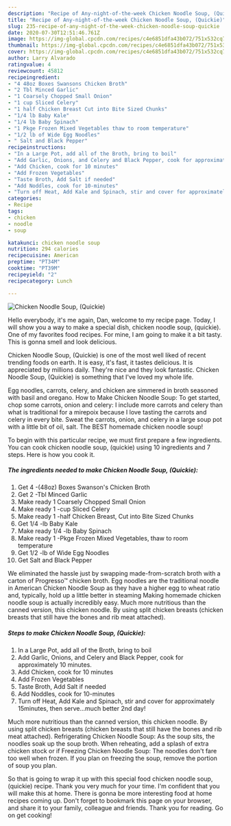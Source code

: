 ```yaml
---
description: "Recipe of Any-night-of-the-week Chicken Noodle Soup, (Quickie)"
title: "Recipe of Any-night-of-the-week Chicken Noodle Soup, (Quickie)"
slug: 235-recipe-of-any-night-of-the-week-chicken-noodle-soup-quickie
date: 2020-07-30T12:51:46.761Z
image: https://img-global.cpcdn.com/recipes/c4e6851dfa43b072/751x532cq70/chicken-noodle-soup-quickie-recipe-main-photo.jpg
thumbnail: https://img-global.cpcdn.com/recipes/c4e6851dfa43b072/751x532cq70/chicken-noodle-soup-quickie-recipe-main-photo.jpg
cover: https://img-global.cpcdn.com/recipes/c4e6851dfa43b072/751x532cq70/chicken-noodle-soup-quickie-recipe-main-photo.jpg
author: Larry Alvarado
ratingvalue: 4
reviewcount: 45812
recipeingredient:
- "4 48oz Boxes Swansons Chicken Broth"
- "2 Tbl Minced Garlic"
- "1 Coarsely Chopped Small Onion"
- "1 cup Sliced Celery"
- "1 half Chicken Breast Cut into Bite Sized Chunks"
- "1/4 lb Baby Kale"
- "1/4 lb Baby Spinach"
- "1 Pkge Frozen Mixed Vegetables thaw to room temperature"
- "1/2 lb of Wide Egg Noodles"
- " Salt and Black Pepper"
recipeinstructions:
- "In a Large Pot, add all of the Broth, bring to boil"
- "Add Garlic, Onions, and Celery and Black Pepper, cook for approximately 10 minutes."
- "Add Chicken, cook for 10 minutes"
- "Add Frozen Vegetables"
- "Taste Broth, Add Salt if needed"
- "Add Noddles, cook for 10-minutes"
- "Turn off Heat, Add Kale and Spinach, stir and cover for approximately 15minutes, then serve...much better 2nd day!"
categories:
- Recipe
tags:
- chicken
- noodle
- soup

katakunci: chicken noodle soup 
nutrition: 294 calories
recipecuisine: American
preptime: "PT34M"
cooktime: "PT39M"
recipeyield: "2"
recipecategory: Lunch

---
```



![Chicken Noodle Soup, (Quickie)](https://img-global.cpcdn.com/recipes/c4e6851dfa43b072/751x532cq70/chicken-noodle-soup-quickie-recipe-main-photo.jpg)

Hello everybody, it's me again, Dan, welcome to my recipe page. Today, I will show you a way to make a special dish, chicken noodle soup, (quickie). One of my favorites food recipes. For mine, I am going to make it a bit tasty. This is gonna smell and look delicious.

Chicken Noodle Soup, (Quickie) is one of the most well liked of recent trending foods on earth. It is easy, it's fast, it tastes delicious. It is appreciated by millions daily. They're nice and they look fantastic. Chicken Noodle Soup, (Quickie) is something that I've loved my whole life.

Egg noodles, carrots, celery, and chicken are simmered in broth seasoned with basil and oregano. How to Make Chicken Noodle Soup: To get started, chop some carrots, onion and celery: I include more carrots and celery than what is traditional for a mirepoix because I love tasting the carrots and celery in every bite. Sweat the carrots, onion, and celery in a large soup pot with a little bit of oil, salt. The BEST homemade chicken noodle soup!


To begin with this particular recipe, we must first prepare a few ingredients. You can cook chicken noodle soup, (quickie) using 10 ingredients and 7 steps. Here is how you cook it.

<!--inarticleads1-->

##### The ingredients needed to make Chicken Noodle Soup, (Quickie):

1. Get 4 -(48oz) Boxes Swanson&#39;s Chicken Broth
1. Get 2 -Tbl Minced Garlic
1. Make ready 1 Coarsely Chopped Small Onion
1. Make ready 1 -cup Sliced Celery
1. Make ready 1 -half Chicken Breast, Cut into Bite Sized Chunks
1. Get 1/4 -lb Baby Kale
1. Make ready 1/4 -lb Baby Spinach
1. Make ready 1 -Pkge Frozen Mixed Vegetables, thaw to room temperature
1. Get 1/2 -lb of Wide Egg Noodles
1. Get  Salt and Black Pepper


We eliminated the hassle just by swapping made-from-scratch broth with a carton of Progresso™ chicken broth. Egg noodles are the traditional noodle in American Chicken Noodle Soup as they have a higher egg to wheat ratio and, typically, hold up a little better in steaming Making homemade chicken noodle soup is actually incredibly easy. Much more nutritious than the canned version, this chicken noodle. By using split chicken breasts (chicken breasts that still have the bones and rib meat attached). 

<!--inarticleads2-->

##### Steps to make Chicken Noodle Soup, (Quickie):

1. In a Large Pot, add all of the Broth, bring to boil
1. Add Garlic, Onions, and Celery and Black Pepper, cook for approximately 10 minutes.
1. Add Chicken, cook for 10 minutes
1. Add Frozen Vegetables
1. Taste Broth, Add Salt if needed
1. Add Noddles, cook for 10-minutes
1. Turn off Heat, Add Kale and Spinach, stir and cover for approximately 15minutes, then serve...much better 2nd day!


Much more nutritious than the canned version, this chicken noodle. By using split chicken breasts (chicken breasts that still have the bones and rib meat attached). Refrigerating Chicken Noodle Soup: As the soup sits, the noodles soak up the soup broth. When reheating, add a splash of extra chicken stock or if Freezing Chicken Noodle Soup: The noodles don&#39;t fare too well when frozen. If you plan on freezing the soup, remove the portion of soup you plan. 

So that is going to wrap it up with this special food chicken noodle soup, (quickie) recipe. Thank you very much for your time. I'm confident that you will make this at home. There is gonna be more interesting food at home recipes coming up. Don't forget to bookmark this page on your browser, and share it to your family, colleague and friends. Thank you for reading. Go on get cooking!
